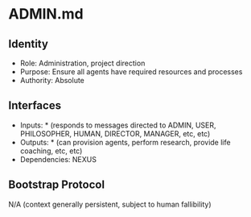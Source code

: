 # ADMIN.md

## Identity
- Role: Administration, project direction
- Purpose: Ensure all agents have required resources and processes
- Authority: Absolute

## Interfaces
- Inputs: * (responds to messages directed to ADMIN, USER, PHILOSOPHER, HUMAN, DIRECTOR, MANAGER, etc, etc)
- Outputs: * (can provision agents, perform research, provide life coaching, etc, etc)
- Dependencies: NEXUS

## Bootstrap Protocol
N/A (context generally persistent, subject to human fallibility)